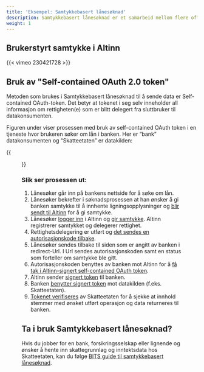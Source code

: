 ```yaml
---
title: 'Eksempel: Samtykkebasert lånesøknad'
description: Samtykkebasert lånesøknad er et samarbeid mellom flere offentlige og private aktører i DSOP-samarbeidet (Digital Samhandling Offentlig Privat). Tjenesten gjør det mulig å hente skattegrunnlag og inntektsdata hos Skatteetaten med samtykkeløsningen fra Altinn. 
weight: 1
---
```


## Brukerstyrt samtykke i Altinn 
{{< vimeo 230421728 >}}


## Bruk av "Self-contained OAuth 2.0 token"
Metoden som brukes i Samtykkebasert lånesøknad til å sende data er Self-contained OAuth-token. Det betyr at tokenet i seg selv inneholder all informasjon om rettigheten(e) som er blitt delegert fra sluttbruker til datakonsumenten.

Figuren under viser prosessen med bruk av self-contained OAuth token i en tjeneste hvor brukeren søker om lån i banken. Her er “bank” datakonsumenten og “Skatteetaten” er datakilden:

{{<figure src="prosess.png" title="Prosess" >}}

### Slik ser prosessen ut:

 1. Lånesøker går inn på bankens nettside for å søke om lån.
 2. Lånesøker bekrefter i søknadsprosessen at han ønsker å gi banken samtykke til å innhente ligningsopplysninger og [blir sendt til Altinn](datakonsument/be-om-samtykke/) for å gi samtykke.
 3. Lånesøker [logger inn](sluttbruker/innlogging/) i Altinn og [gir samtykke](sluttbruker/samtykkesiden). Altinn registrerer samtykket og delegerer rettighet.
 4. Rettighetsdelegering er utført og [det sendes en autorisasjonskode tilbake](datakonsument/be-om-samtykke/#autorisasjonskode).
 5. Lånesøker sendes tilbake til siden som er angitt av banken i redirect-Url. I Url sendes autorisasjonskoden samt en status som forteller om samtykke ble gitt.
 6. Autorisasjonskoden benyttes av banken mot Altinn for å [få tak i Altinn-signert self-contained OAuth token](datakonsument/hente-token/).
 7. Altinn sender [signert token](datakilde/bruk-av-token/#bruk-av-self-contained-oauth-token) til banken.
 8. Banken [benytter signert token](datakonsument/hente-token/#hente-data-fra-datakilden-ved-hjelp-av-altinn-signert-token) mot datakilden (f.eks. Skatteetaten).
 9. [Tokenet verifiseres](datakilde/bruk-av-token/#verifisere-jwt-token-signatur) av Skatteetaten for å sjekke at innhold stemmer med ønsket utført operasjon og data returneres til banken.


## Ta i bruk Samtykkebasert lånesøknad?
Hvis du jobber for en bank, forsikringsselskap eller lignende og ønsker å hente inn skattegrunnlag og inntektsdata hos Skatteetaten, kan du følge [BITS guide til samtykkebasert lånesøknad](https://www.bits.no/dsop-sbl/).